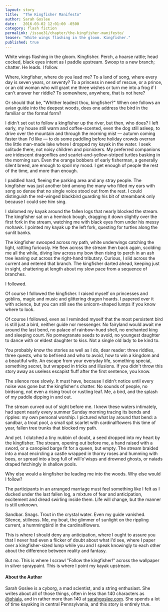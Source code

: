 ```yaml
---
layout: story
title:  "The Kingfisher Manifesto"
author: Sarah Goslee
date:   2016-03-02 12:01:00 -0500
category: flash fiction
permalink: /issue31/chapter/the-kingfisher-manifesto/
teaser: "White wings flashing in the gloom. Kingfisher."
published: true
---
```


White wings flashing in the gloom. Kingfisher. Perch, a hoarse rattle; head cocked, black eyes intent as I paddle upstream. Swoop to a new branch; chatter. He leads. I follow.

Where, kingfisher, where do you lead me? To a land of song, where every day is seven years, or seventy? To a princess in need of rescue, or a prince, or an old woman who will grant me three wishes or turn me into a frog if I can't answer her riddle? To somewhere, anywhere, that is not here?

Or should that be, "Whither leadest thou, kingfisher?" When one follows an avian guide into the deepest woods, does one address the bird in the familiar or the formal form?

I didn't set out to follow a kingfisher up the river, but then, who does? I left early, my house still warm and coffee-scented, even the dog still asleep, to drive over the mountain and through the morning mist — autumn coming faster than I'd like — to do some paddling before holiday crowds overran the little man-made lake where I dropped my kayak in the water. I seek solitude there, not noisy children and picnickers. My preferred companions are iridescent dragonflies and scarlet-and-yellow-striped turtles basking in the morning sun. Even the orange bobbers of early fisherman, a generally silent breed, are enough to spoil my mood. I get enough of people the rest of the time, and more than enough.

I paddled hard, fleeing the parking area and any stray people. The kingfisher was just another bird among the many who filled my ears with song so dense that no single voice stood out from the rest. I could distinguish the red-winged blackbird guarding his bit of streambank only because I could see him sing.

I slalomed my kayak around the fallen logs that nearly blocked the stream. The kingfisher sat on a hemlock bough, dragging it down slightly over the first fork in the stream, watching me with black eyes from under his messy mohawk. I pointed my kayak up the left fork, questing for turtles along the sunlit banks.

The kingfisher swooped across my path, white underwings catching the light, rattling furiously. He flew across the stream then back again, scolding me all the while, diving low across my bow then rising to perch in an ash tree leaning out across the right-hand tributary. Curious, I slid across the current and entered that branch. The kingfisher darted ahead, keeping just in sight, chattering at length about my slow pace from a sequence of branches.

I followed.

Of course I followed the kingfisher. I raised myself on princesses and goblins, magic and music and glittering dragon hoards. I papered over it with science, but you can still see the unicorn-shaped lumps if you know where to look.

Of course I followed, even as I reminded myself that the most persistent bird is still just a bird, neither guide nor messenger. No fairyland would await me around the last bend, no palace of rainbow-hued shell, no enchanted king and sleeping court. No pomegranate seeds to avoid, no youngest daughter to dance with or eldest daughter to kiss. Not a single old lady to be kind to.

You probably know the stories as well as I do, dear reader: three riddles, three quests, who to befriend and who to avoid, how to win a kingdom and a beautiful wife. An escape from your everyday life, something special, something secret, but wrapped in tricks and illusions. If you didn't throw this story away as useless escapist fluff after the first sentence, you know.

The silence rose slowly. It must have, because I didn't notice until every noise was gone but the kingfisher's chatter. No sounds of people, no birdsong, not even a rising trout or rustling leaf. Me, a bird, and the splash of my paddle dipping in and out.

The stream curved out of sight before me. I knew these waters intimately, had spent nearly every summer Sunday morning tracing its bends and ripples: my own personal worship. I pictured what lay around that bend: a sandbar, a trout pool, a small spit scarlet with cardinalflowers this time of year, fallen tree trunks that blocked my path.

And yet. I clutched a tiny nubbin of doubt, a seed dropped into my heart by the kingfisher. The stream, opening out before me, a hand raised with a sword, or a canopied barge fit for a queen, but empty. The stream braided into a moat encircling a castle wrapped in thorny roses and humming with bees, or spread into a bog full of will'o'wisps and drowned ghosts, or naiads draped fetchingly in shallow pools.

Why else would a kingfisher be leading me into the woods. Why else would I follow?

The participants in an arranged marriage must feel something like I felt as I ducked under the last fallen log, a mixture of fear and anticipation, excitement and dread swirling inside them. Life will change, but the manner is still unknown.

Sandbar. Snags. Trout in the crystal water. Even my guide vanished. Silence, stillness. Me, my boat, the glimmer of sunlight on the rippling current, a hummingbird in the cardinalflowers.

This is where I should deny any anticipation, where I ought to assure you that I never had even a flicker of doubt about what I'd see, where I paper over a kingfisher-sized lump while you and I speak knowingly to each other about the difference between reality and fantasy.

But no. This is where I scrawl "Follow the kingfisher!" across the wallpaper in silver spraypaint. This is where I point my kayak upstream.

#### About the Author

Sarah Goslee is a cyborg, a mad scientist, and a string enthusiast. She writes about all of those things, often in less than 140 characters as [@phiala](https:/twitter.com/phiala), and in rather more than 140 at [sarahgoslee.com](http://www.sarahgoslee.com). She spends a lot of time kayaking in central Pennsylvania, and this story is entirely true.
